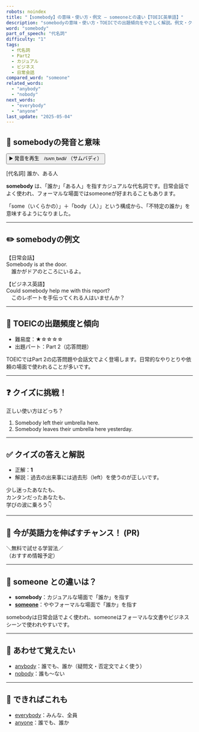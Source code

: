 ```yaml
---
robots: noindex
title: "【somebody】の意味・使い方・例文 ― someoneとの違い【TOEIC英単語】"
description: "somebodyの意味・使い方・TOEICでの出題傾向をやさしく解説。例文・クイズ付きでsomeoneとの違いもわかりやすく学べます。"
word: "somebody"
part_of_speech: "代名詞"
difficulty: "1"
tags:
  - 代名詞
  - Part2
  - カジュアル
  - ビジネス
  - 日常会話
compared_word: "someone"
related_words:
  - "anybody"
  - "nobody"
next_words:
  - "everybody"
  - "anyone"
last_update: "2025-05-04"
---
```


## 🔰 somebodyの発音と意味

<button class="play-audio" onclick="playTTS('somebody')">
  <span class="play-audio-main">
    ▶️ 発音を再生　/sʌmˌbʌdi/
  </span>
  <span class="play-audio-sub">
    （サムバディ）
  </span>
</button>

[代名詞] 誰か、ある人

**somebody** は、「誰か」「ある人」を指すカジュアルな代名詞です。日常会話でよく使われ、フォーマルな場面ではsomeoneが好まれることもあります。

「some（いくらかの）」＋「body（人）」という構成から、「不特定の誰か」を意味するようになりました。

---

## ✏️ somebodyの例文

【日常会話】  
Somebody is at the door.  
　誰かがドアのところにいるよ。

【ビジネス英語】  
Could somebody help me with this report?  
　このレポートを手伝ってくれる人はいませんか？

---

## 🎯 TOEICの出題頻度と傾向

- 難易度：★☆☆☆☆
- 出題パート：Part 2（応答問題）

TOEICではPart 2の応答問題や会話文でよく登場します。日常的なやりとりや依頼の場面で使われることが多いです。

---

## ❓ クイズに挑戦！

正しい使い方はどっち？

1. Somebody left their umbrella here.  
2. Somebody leaves their umbrella here yesterday.

---

## ✅ クイズの答えと解説

- 正解：**1**
- 解説：過去の出来事には過去形（left）を使うのが正しいです。

少し迷ったあなたも、  
カンタンだったあなたも、  
学びの波に乗ろう👇️

---

## 🚀 今が英語力を伸ばすチャンス！ (PR)

<div class="info-center">
＼無料で試せる学習法／<br>  
（おすすめ情報予定）
</div>

---

## 🤔  someone との違いは？

- **somebody**：カジュアルな場面で「誰か」を指す
- **[someone](/word/someone/)**：ややフォーマルな場面で「誰か」を指す

somebodyは日常会話でよく使われ、someoneはフォーマルな文書やビジネスシーンで使われやすいです。

---

## 🧩 あわせて覚えたい

- [anybody](/word/anybody/)：誰でも、誰か（疑問文・否定文でよく使う）
- [nobody](/word/nobody/)：誰も～ない

---

## 📖 できればこれも

- [everybody](/word/everybody/)：みんな、全員
- [anyone](/word/anyone/)：誰でも、誰か

<!-- cvid: aid01_bid02 -->
